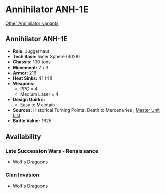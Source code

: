 # Annihilator ANH-1E 

[Other Annihilator variants](../annihilator.md) 

## Annihilator ANH-1E 

- **Role:** Juggernaut 
- **Tech Base:** Inner Sphere (3028) 
- **Chassis:** 100 tons 
- **Movement:** 2 / 3 
- **Armor:** 216 
- **Heat Sinks:** 41 (41) 
- **Weapons:** 
  - PPC × 4 
  - Medium Laser × 4 
- **Design Quirks:** 
  - Easy to Maintain 
- **Sources:** Historical Turning Points: Death to Mercenaries , [Master Unit List](http://masterunitlist.info/Unit/Details/36) 
- **Battle Value:** 1625 

## Availability 

### Late Succession Wars - Renaissance 

- Wolf's Dragoons 

### Clan Invasion 

- Wolf's Dragoons 

